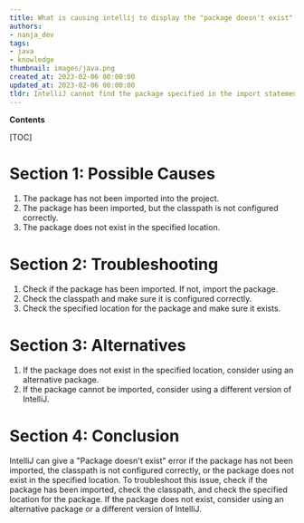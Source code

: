 ```yaml
---
title: What is causing intellij to display the "package doesn't exist" error?
authors:
- nanja_dev
tags:
- java
- knowledge
thumbnail: images/java.png
created_at: 2023-02-06 00:00:00
updated_at: 2023-02-06 00:00:00
tldr: IntelliJ cannot find the package specified in the import statement.
---
```


**Contents**

[TOC]

# Section 1: Possible Causes
1. The package has not been imported into the project.
2. The package has been imported, but the classpath is not configured correctly.
3. The package does not exist in the specified location.

# Section 2: Troubleshooting
1. Check if the package has been imported. If not, import the package.
2. Check the classpath and make sure it is configured correctly.
3. Check the specified location for the package and make sure it exists.

# Section 3: Alternatives
1. If the package does not exist in the specified location, consider using an alternative package.
2. If the package cannot be imported, consider using a different version of IntelliJ.

# Section 4: Conclusion
IntelliJ can give a "Package doesn't exist" error if the package has not been imported, the classpath is not configured correctly, or the package does not exist in the specified location. To troubleshoot this issue, check if the package has been imported, check the classpath, and check the specified location for the package. If the package does not exist, consider using an alternative package or a different version of IntelliJ.
